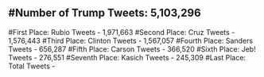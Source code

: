 #Number of Trump Tweets: 5,103,296
---
#First Place: Rubio Tweets - 1,971,663
#Second Place: Cruz Tweets - 1,576,443
#Third Place: Clinton Tweets - 1,567,057
#Fourth Place: Sanders Tweets - 656,287
#Fifth Place: Carson Tweets - 366,520
#Sixth Place: Jeb! Tweets - 276,551
#Seventh Place: Kasich Tweets - 245,309
#Last Place: Total Tweets -  
